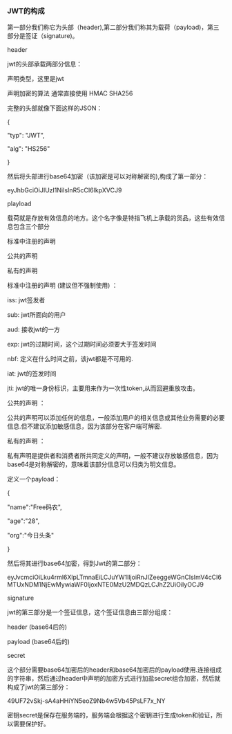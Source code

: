 ### JWT的构成
第一部分我们称它为头部（header),第二部分我们称其为载荷（payload)，第三部分是签证（signature)。

header

jwt的头部承载两部分信息：

声明类型，这里是jwt

声明加密的算法 通常直接使用 HMAC SHA256

完整的头部就像下面这样的JSON：

{

"typ": "JWT",

"alg": "HS256"

}

然后将头部进行base64加密（该加密是可以对称解密的),构成了第一部分：

eyJhbGciOiJIUzI1NiIsInR5cCI6IkpXVCJ9

playload

载荷就是存放有效信息的地方。这个名字像是特指飞机上承载的货品，这些有效信息包含三个部分

标准中注册的声明

公共的声明

私有的声明

标准中注册的声明 (建议但不强制使用) ：

iss: jwt签发者

sub: jwt所面向的用户

aud: 接收jwt的一方

exp: jwt的过期时间，这个过期时间必须要大于签发时间

nbf: 定义在什么时间之前，该jwt都是不可用的.

iat: jwt的签发时间

jti: jwt的唯一身份标识，主要用来作为一次性token,从而回避重放攻击。

公共的声明 ：

公共的声明可以添加任何的信息，一般添加用户的相关信息或其他业务需要的必要信息.但不建议添加敏感信息，因为该部分在客户端可解密.

私有的声明 ：

私有声明是提供者和消费者所共同定义的声明，一般不建议存放敏感信息，因为base64是对称解密的，意味着该部分信息可以归类为明文信息。

定义一个payload：

{

"name":"Free码农",

"age":"28",

"org":"今日头条"

}

然后将其进行base64加密，得到Jwt的第二部分：

eyJvcmciOiLku4rml6XlpLTmnaEiLCJuYW1lIjoiRnJlZeeggeWGnCIsImV4cCI6MTUxNDM1NjEwMywiaWF0IjoxNTE0MzU2MDQzLCJhZ2UiOiIyOCJ9

signature

jwt的第三部分是一个签证信息，这个签证信息由三部分组成：

header (base64后的)

payload (base64后的)

secret

这个部分需要base64加密后的header和base64加密后的payload使用.连接组成的字符串，然后通过header中声明的加密方式进行加盐secret组合加密，然后就构成了jwt的第三部分：

49UF72vSkj-sA4aHHiYN5eoZ9Nb4w5Vb45PsLF7x_NY

密钥secret是保存在服务端的，服务端会根据这个密钥进行生成token和验证，所以需要保护好。
